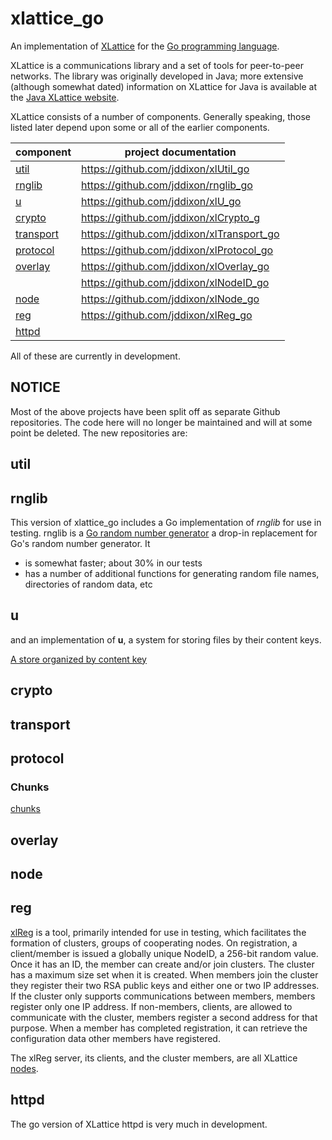 <h1 class="libTop">xlattice_go</h1>

An implementation of [XLattice](http://xlattice.sourceforge.net)
for the [Go programming language](http://golang.org).

XLattice is a communications library  and a set of tools
for peer-to-peer networks.  The library was originally developed in Java;
more extensive (although somewhat
dated) information on XLattice for Java is available at the
[Java XLattice website](http://www.xlattice.org).

XLattice consists of a number of components.  Generally speaking, those
listed later depend upon some or all of the earlier components.

| component               | project documentation                       |
|-------------------------|---------------------------------------------|
| [util](#util)           | <https://github.com/jddixon/xlUtil_go>      |
| [rnglib](#rnglib)       | <https://github.com/jddixon/rnglib_go>      |
| [u](#u)                 | <https://github.com/jddixon/xlU_go>         |
| [crypto](#crypto)       | <https://github.com/jddixon/xlCrypto_g>     |
| [transport](#transport) | <https://github.com/jddixon/xlTransport_go> |
| [protocol](#protocol)   | <https://github.com/jddixon/xlProtocol_go>  |
| [overlay](#overlay)     | <https://github.com/jddixon/xlOverlay_go>   |
|                         | <https://github.com/jddixon/xlNodeID_go>    |
| [node](#node)           | <https://github.com/jddixon/xlNode_go>      |
| [reg](#reg)             | <https://github.com/jddixon/xlReg_go>       |
| [httpd](#httpd)         |                                             |

All of these are currently in development.

## NOTICE

Most of the above projects have been split off as separate Github
repositories.  The code here will no longer be maintained and will at
some point be deleted.  The new repositories are:


## <a name="util"></a>util

## <a name="rnglib"></a>rnglib

This version of xlattice_go includes a Go implementation of *rnglib*
for use in testing.  rnglib is a [Go random number generator](rnglib.html)
a drop-in replacement for Go's random number generator.  It

+ is somewhat faster; about 30% in our tests
+ has a number of additional functions for generating random file names,
    directories of random data, etc

## <a name="u"></a>u

and an implementation of **u**, a system for
storing files by their content keys.

[A store organized by content key](u.html)

## <a name="crypto"></a>crypto

## <a name="transport"></a>transport

## <a name="protocol"></a>protocol

### Chunks

[chunks](chunks.html)

## <a name="overlay"></a>overlay

## <a name="node"></a>node

## <a name="reg"></a>reg

[xlReg](xlReg.html) is a tool, primarily intended for use in testing,
which facilitates the formation of clusters, groups of cooperating nodes.
On registration, a
client/member is issued a globally unique NodeID, a 256-bit random value.
Once it has an ID, the member can create and/or join clusters.  The cluster has
a maximum size set when it is created.  When members join the cluster they
register their two RSA public keys and either one or two IP addresses.
If the cluster only supports communications between members, members
register only one IP address.  If non-members, clients, are allowed to
communicate with the cluster, members register a second address for
that purpose.  When a member has completed registration, it can retrieve
the configuration data other members have registered.

The xlReg server, its clients, and the cluster members, are all
XLattice [nodes](node.html).

## <a name="httpd"></a>httpd

The go version of XLattice httpd is very much in development.
